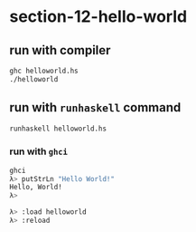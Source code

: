 # section-12-hello-world

## run with compiler

```bash
ghc helloworld.hs
./helloworld
```

## run with `runhaskell` command

```bash
runhaskell helloworld.hs
```

### run with `ghci`

```bash
ghci
λ> putStrLn "Hello World!"
Hello, World!
λ>

λ> :load helloworld
λ> :reload
```

